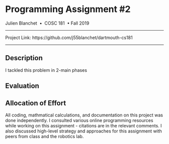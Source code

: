 # Programming Assignment #2
Julien Blanchet &nbsp;&bull;&nbsp; COSC 181  &nbsp;&bull;&nbsp;Fall 2019  

<hr>
Project Link: https://github.com/j55blanchet/dartmouth-cs181
<hr>

## Description

I tackled this problem in 2-main phases 

## Evaluation


## Allocation of Effort
All coding, mathmatical calculations, and documentation on this project was done independently. I consulted various online programming resources while working on this assignment - citations are in the relevant comments. I also discussed high-level strategy and approaches for this assignment with peers from class and the robotics lab.